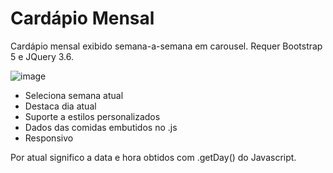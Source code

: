 # Cardápio Mensal
Cardápio mensal exibido semana-a-semana em carousel.
Requer Bootstrap 5 e JQuery 3.6.

![image](https://user-images.githubusercontent.com/78356283/167026828-2e2ea5c8-7fa4-4487-b405-0a310203c525.png)

- Seleciona semana atual
- Destaca dia atual
- Suporte a estilos personalizados
- Dados das comidas embutidos no .js
- Responsivo

Por atual significo a data e hora obtidos com .getDay() do Javascript.
